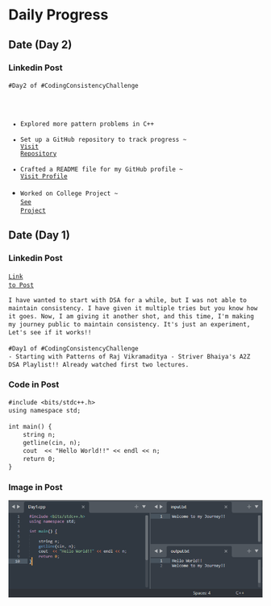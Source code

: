 # Daily Progress

## Date (Day 2)

### Linkedin Post

<code>#Day2 of #CodingConsistencyChallenge
- Explored more pattern problems in C++
- Set up a GitHub repository to track progress ~ <a href="https://github.com/shravanngoswamii/Competitive-Programming/tree/main">Visit Repository</a>
- Crafted a README file for my GitHub profile ~ <a href="https://github.com/shravanngoswamii">Visit Profile</a>
- Worked on College Project ~ <a href="https://github.com/shravanngoswamii/Shopping-Website">See Project</a></code>

## Date (Day 1)

### Linkedin Post

<code><a href="https://www.linkedin.com/posts/shravangoswami_day1-codingconsistencychallenge-striversa2zdsa-activity-7097172832903700480-YHnI?utm_source=share&utm_medium=member_desktop">Link to Post</a></code>


```
I have wanted to start with DSA for a while, but I was not able to maintain consistency. I have given it multiple tries but you know how it goes. Now, I am giving it another shot, and this time, I'm making my journey public to maintain consistency. It's just an experiment, Let's see if it works!!

#Day1 of #CodingConsistencyChallenge
- Starting with Patterns of Raj Vikramaditya - Striver Bhaiya's A2Z DSA Playlist!! Already watched first two lectures.
```

### Code in Post

```
#include <bits/stdc++.h>
using namespace std;

int main() {
    string n;
    getline(cin, n);
    cout  << "Hello World!!" << endl << n;
    return 0;
}
```

### Image in Post

![Image in LinkedIn Post](Visual%20Files/Images/Screenshot%202023-08-15%20163918.png)

